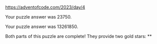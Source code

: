 https://adventofcode.com/2023/day/4

Your puzzle answer was 23750.

Your puzzle answer was 13261850.

Both parts of this puzzle are complete! They provide two gold stars: **
